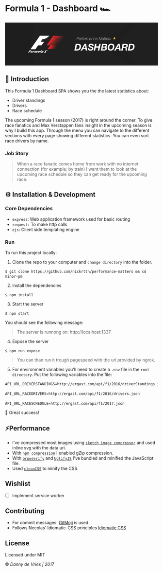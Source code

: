 # Formula 1 - Dashboard 🏎

![GitHub Banner](github/github_banner.png)

## 📖 Introduction
This Formula 1 Dashboard SPA shows you the the latest statistics about:

* Driver standings
* Drivers
* Race schedule

The upcoming Formula 1 season (2017) is right around the corner. To give race fanatics and Max Verstappen fans insight in the upcoming season is why I build this app. Through the menu you can navigate to the different sections with every page showing different statistics. You can even sort race drivers by name.


### Job Story

> When a race fanatic comes home from work with no internet connection (for example; by train) I want them to look at the upcoming race schedule so they can get ready for the upcoming race.

## ⚙ Installation & Development

### Core Dependencies
* `express`: Web application framework used for basic routing
* `request:` To make http calls
* `ejs`: Client side templating engine


### Run

To run this project locally:

1. Clone the repo to your computer and `change directory` into the folder.  
```
$ git clone https://github.com/nickrttn/performance-matters && cd minor-pm
```

2. Install the dependencies
```
$ npm install
```

3. Start the server
```
$ npm start
```
You should see the following message:
> The server is runnong on: http://localhost:1337

4. Expose the server
```
$ npm run expose
```
> You can than run it trough pagespeed with the url provided by ngrok.

5. For environment variables you'll need to create a `.env` file in the `root directory`. Put the following variables into the file:

```
API_URL_DRIVERSTANDINGS=http://ergast.com/api/f1/2016/driverStandings.json

API_URL_RACEDRIVERS=http://ergast.com/api/f1/2016/drivers.json

API_URL_RACESCHEDULE=http://ergast.com/api/f1/2017.json
```

:tada: Great success!

## ⚡️Performance
* I've compressed most images using [`sketch image compressor`](https://github.com/BohemianCoding/sketch-image-compressor) and used inline svg with the data uri.
* With [`npm compression`](https://www.npmjs.com/package/compression) I enabled gZip compression.
* With [`browserify`](http://browserify.org/) and [`UglifyJS`](https://github.com/mishoo/UglifyJS) I've bundled and minified the JavaScript file.
* Used [`cleanCSS`](https://github.com/jakubpawlowicz/clean-css) to minify the CSS.

## Wishlist
* [ ] Implement service worker

## Contributing
* For commit messages: [GitMoji]() is used.
* Follows Necolas' Idiomatic-CSS principles [Idiomatic CSS](https://github.com/necolas/idiomatic-css)

## License

Licensed under MIT

© *Danny de Vries | 2017*
